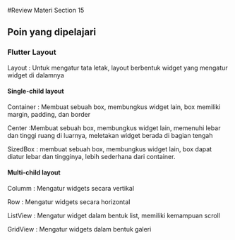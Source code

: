 #Review Materi Section 15
<h2>Poin yang dipelajari</h2>
<h3>Flutter Layout</h3>
<p>Layout : Untuk mengatur tata letak, layout berbentuk widget yang mengatur widget di dalamnya</p>
<h4>Single-child layout</h4>
<p>Container : Membuat sebuah box, membungkus widget lain, box memiliki margin, padding, dan border</p>
<p>Center :Membuat sebuah box, membungkus widget lain, memenuhi lebar dan tinggi ruang di luarnya, meletakan widget berada di bagian tengah</p>
<p>SizedBox : membuat sebuah box, membungkus widget lain, box dapat diatur lebar dan tingginya, lebih sederhana dari container.</p>
<h4>Multi-child layout </h4>
<p>Columm : Mengatur widgets secara vertikal</p>
<p>Row : Mengatur widgets secara horizontal</p>
<p>ListView : Mengatur widget dalam bentuk list, memiliki kemampuan scroll</p>
<p>GridView : Mengatur widgets dalam bentuk galeri</p>